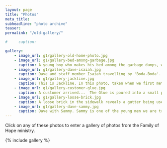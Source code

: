 ```yaml
---
layout: page
title: "Photos"
meta_title: 
subheadline: "photo archive"
teaser: 
permalink: "/old-gallery/"

#     caption: 

gallery:
    - image_url: g1/gallery-old-home-photo.jpg
    - image_url: g1/gallery-bed-among-garbage.jpg
      caption: A young boy who makes his bed among the garbage dumps, wakes up to another day.
    - image_url: g1/gallery-dave-isaiah.jpg
      caption: Dave and staff member Isaiah travelling by 'Boda-Boda'.
    - image_url: g1/gallery-jackline.jpg
      caption: This is Jackline. In this photo, taken when we first met, she earned a living by selling glue to the addicted boys in town.  We have since had the opportunity to minister to her. Now she sells clothes and hopes to have a restaurant one day.  She has been coming to the house Sundays after church to make chapatis (like tortillas) for some of the guys.
    - image_url: g1/gallery-customer-glue.jpg
      caption: A customer arrived...  The Glue is poured into a small plastic bottle, the boys inhale the fumes to get high and escape their pain. It is very addictive.
    - image_url: g1/gallery-loose-brick.jpg
      caption: A loose brick in the sidewalk reveals a gutter being used as night shelter by one of the boys who lives on the streets.  This is the very spot where the ministry of Family of Hope was born.  (see the 'about the ministry' section of this site for the full story.
    - image_url: g1/gallery-dave-sammy.jpg
      caption: Dave with Sammy. Sammy is one of the young men we are trying to reach.  There have been some real successes with Sammy...and some setbacks.  At this time Sammy is no longer living at the house and has returned to the streets.  Please continue to pray that God would really get hold of Sammy, and all of the other boys here, who so desperately need Him.
---
```


Click on any of these photos to enter a gallery of photos from the Family of
Hope ministry.

{% include gallery %}

